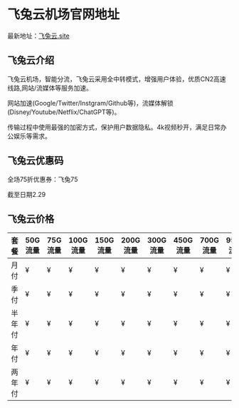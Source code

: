 # 飞兔云机场官网地址

最新地址：[飞兔云.site](https://www.xn--9kq10e0y7h.site/index.html?register=ABw6BBgt)

## 飞兔云介绍

飞兔云机场，智能分流，飞兔云采用全中转模式，增强用户体验，优质CN2高速线路,网站/流媒体等服务加速。

网站加速(Google/Twitter/Instgram/Github等)，流媒体解锁(Disney/Youtube/Netflix/ChatGPT等)。

传输过程中使用最强的加密方式，保护用户数据隐私。4k视频秒开，满足日常办公娱乐等需求。

## 飞兔云优惠码

全场75折优惠券：飞兔75 

截至日期2.29

## 飞兔云价格

|套餐|50G流量|75G流量|100G流量|150G流量|200G流量|300G流量|450G流量|700G流量|950G流量|
|----|----|----|----|----|----|----|----|----|----|
|月付|¥|¥|¥|¥|¥|¥|¥|¥|¥|
|季付|¥|¥|¥|¥|¥|¥|¥|¥|¥|
|半年付|¥|¥|¥|¥|¥|¥|¥|¥|¥|
|年付|¥|¥|¥|¥|¥|¥|¥|¥|¥|
|两年付|¥|¥|¥|¥|¥|¥|¥|¥|¥|




